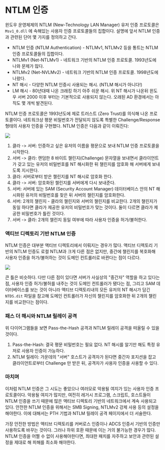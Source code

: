 # NTLM 인증

윈도우 운영체제의 NTLM (New-Technology LAN Manager) 유저 인증 프로토콜은 `Msv1_0.dll` 에 속해있는 사용자 인증 프로토콜들의 집합이다. 설명에 앞서 NTLM 인증과 관련된 단어 몇 가지를 정의하고 간다.&#x20;

* NTLM 인증 (NTLM Authentication) - NTLMv1, NTLMv2 등을 통트는 NTLM 인증 프로토콜들의 집합이다.&#x20;
* NTLMv1 (Net-NTLMv1) - 네트워크 기반의 NTLM 인증 프로토콜. 1993년도에 나와 문제가 많다.
* NTLMv2 (Net-NVLMv2) - 네트워크 기반의 NTLM 인증 프로토콜. 1998년도에 나왔다.&#x20;
* NT 해시 - 다양한 NTLM 인증시 사용되는 해시. (NTLM 해시가 아니다!)&#x20;
* LM 해시 - 80년대때 나온 크래킹 하기 아주 쉬운 해시. 위 NT 해시가 나온뒤 윈도우 서버 2000 이후 부터는 기본적으로 사용되지 않는다. 오래된 AD 환경에서는 아직도 몇 개씩 발견된다.&#x20;

NTLM 인증 프로토콜은 1993년도에 제로 트러스트 (Zero Trust)를 의식해 나온 프로토콜이다. 네트워크상 평문 비밀번호가 전달되지 않도록 특별한 Challenge/Response 형태의 사용자 인증을 구현했다.  NTLM 인증은 다음과 같이 이뤄진다: &#x20;

![](../../.gitbook/assets/ntlm-local-auth.drawio\(1\).png)

1. 클라 -> 서버: 인증하고 싶은 유저의 이름을 평문으로 보내 NTLM 인증 프로토콜을 시작한다.&#x20;
2. 서버 -> 클라: 랜덤한 8 바이트 챌린지(Challenge) 문자열을 보내면서 클라이언트가 갖고 있는 유저의 비밀번호를 NT 해시화한 뒤 챌린지를 암호화 해 서버에게 보내도록 지시한다. &#x20;
3. 클라: 서버로부터 받은 챌린지를 NT 해시로 암호화 한다.&#x20;
4. 클라 -> 서버: 암호화된 챌린지를 서버에게 다시 보내준다.&#x20;
5. 서버: 서버에 있는 SAM (Security Account Manager) 데이터베이스 안의 NT 해시화된 유저의 비밀번호를 찾은 뒤 서버의 챌린지를 암호화한다. &#x20;
6. 서버: 2개의 챌린지 - 클라의 챌린지와 서버의 챌린지를 비교한다. 2개의 챌린지가 동일 하다면 클라가 제공한 유저의 비밀번호가 맞는 것이다. 둘이 다르면 클라가 제공한 비밀번호가 틀린 것이다.&#x20;
7. 서버 -> 클라: 2개의 챌린지 동일 여부에 따라 사용자 인증을 허가/불허한다.&#x20;

### 액티브 디렉토리 기반 NTLM 인증&#x20;

NTLM 인증은 대부분 액티브 디렉토리에서 이뤄지는 경우가 많다. 액티브 디렉토리 기반의 NTLM 인증도 로컬 NTLM과 크게 다른 점은 없지만, 중간에 챌린지를 복호화해 사용자 인증을 허가/불허하는 것이 도메인 컨트롤러로 바뀐다는 점이 다르다.&#x20;

![](../../.gitbook/assets/ntlm-network-auth.drawio\(1\).png)

큰 틀은 비슷하다. 다만 다른 점이 있다면 서버가 사실상의 "중간자" 역할을 하고 있다는 점, 사용자 인증 허가/불허를 내주는 것이 도메인 컨트롤러가 됐다는 점, 그리고 SAM 데이터베이스를 보는 것이 아니라 액티브 디렉토리내의 모든 유저의 NT 해시가 담긴 `NTDS.dit` 파일을 참고해 도메인 컨트롤러가 자신의 챌린지를 암호화한 뒤 2개의 챌린지를 비교한다는 점이다.&#x20;

### 패스 더 해시와 NTLM 릴레이 공격&#x20;

위 다이어그램들을 보면 Pass-the-Hash 공격과 NTLM 릴레이 공격을 떠올릴 수 있을 것이다.&#x20;

1. Pass-the-Hash: 결국 평문 비밀번호는 필요 없다. NT 해시를 알기만 해도 특정 유저로 사용자 인증이 가능하다.
2. NTLM 릴레이: 가운데의 "서버" 호스트가 공격자가 된다면 중간자 포지션을 잡고 클라이언트로부터 Challenge 만 받은 뒤, 공격자가 사용자 인증을 사용할 수 있다.&#x20;

### 마치며&#x20;

이처럼 NTLM 인증은 그 시도는 좋았으나 여러모로 악용될 여지가 있는 사용자 인증 프로토콜이다. 악용될 여지가 많지만, 여전히 레거시 프로그램, 스크립트, 호스트들이 NTLM 인증을 쓰기 때문에 많은 액티브 디렉토리 기반의 네트워크에서 계속 사용되고 있다. 안전한 NTLM 인증을 위해서는 SMB Signing, NTLMv2 강제 사용 등의 설정을 해야한다. 이에 대해서는 PTH 기법과 NTLM 릴레이 공격 페이지에서 더 서술한다.&#x20;

가장 안전한 방법은 액티브 디렉토리를 커버로스 인증이나 ADCS 인증서 기반의 인증만 사용하도록 바꾸는 것이다. 그러나 하위 호환 때문에 이는 거의 불가능한 경우가 많다. NTLM 인증을 어쩔 수 없이 사용해야한다면, 최대한 패치를 자주하고 보안과 관련된 설정을 제대로 해 피해를 최소화 해야한다.&#x20;
